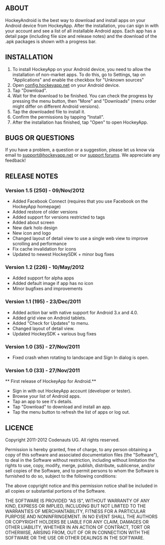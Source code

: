 ## ABOUT

HockeyAndroid is the best way to download and install apps on your Android device from HockeyApp. After the installation, you can sign in with your account and see a list of all installable Android apps. Each app has a detail page (including file size and release notes) and the download of the .apk packages is shown with a progress bar.

## INSTALLATION

1. To install HockeyApp on your Android device, you need to allow the installation of non-market apps. To do this, go to Settings, tap on "Applications" and enable the checkbox for "Unknown sources"
2. Open [config.hockeyapp.net](http://config.hockeyapp.net) on your Android device.
3. Tap "Download". 
4. Wait for the download to be finished. You can check the progress by pressing the menu button, then "More" and "Downloads" (menu order might differ on different Android versions).
5. Tap the downloaded file to install it. 
6. Confirm the permissions by tapping "Install".
7. After the installation has finished, tap "Open" to open HockeyApp.

## BUGS OR QUESTIONS

If you have a problem, a question or a suggestion, please let us know via email to support@hockeyapp.net or our [support forums](http://support.hockeyapp.net). We appreciate any feedback!

## RELEASE NOTES

### Version 1.5 (250) - 09/Nov/2012

* Added Facebook Connect (requires that you use Facebook on the HockeyApp homepage)
* Added restore of older versions
* Added support for versions restricted to tags
* Added about screen
* New dark holo design
* New icon and logo
* Changed layout of detail view to use a single web view to improve scrolling and performance
* Fix cache invalidation for icons
* Updated to newest HockeySDK + minor bug fixes

### Version 1.2 (226) - 10/May/2012

* Added support for alpha apps
* Added default image if app has no icon
* Minor bugfixes and improvements

### Version 1.1 (195) - 23/Dec/2011

* Added action bar with native support for Android 3.x and 4.0.
* Added grid view on Android tablets.
* Added "Check for Updates" to menu.
* Changed layout of detail view.
* Updated HockeySDK + various bug fixes

### Version 1.0 (35) - 27/Nov/2011

* Fixed crash when rotating to landscape and Sign In dialog is open.

### Version 1.0 (33) - 27/Nov/2011

** First release of HockeyApp for Android.**

* Sign in with out HockeyApp account (developer or tester).
* Browse your list of Android apps.
* Tap an app to see it's details.
* Tap "Download" to download and install an app.
* Tap the menu button to refresh the list of apps or log out.

## LICENCE

Copyright 2011-2012 Codenauts UG. All rights reserved.

Permission is hereby granted, free of charge, to any person obtaining a copy
of this software and associated documentation files (the "Software"), to deal
in the Software without restriction, including without limitation the rights
to use, copy, modify, merge, publish, distribute, sublicense, and/or sell
copies of the Software, and to permit persons to whom the Software is
furnished to do so, subject to the following conditions:

The above copyright notice and this permission notice shall be included in
all copies or substantial portions of the Software.

THE SOFTWARE IS PROVIDED "AS IS", WITHOUT WARRANTY OF ANY KIND, EXPRESS OR
IMPLIED, INCLUDING BUT NOT LIMITED TO THE WARRANTIES OF MERCHANTABILITY,
FITNESS FOR A PARTICULAR PURPOSE AND NONINFRINGEMENT. IN NO EVENT SHALL THE
AUTHORS OR COPYRIGHT HOLDERS BE LIABLE FOR ANY CLAIM, DAMAGES OR OTHER
LIABILITY, WHETHER IN AN ACTION OF CONTRACT, TORT OR OTHERWISE, ARISING FROM,
OUT OF OR IN CONNECTION WITH THE SOFTWARE OR THE USE OR OTHER DEALINGS IN
THE SOFTWARE.

